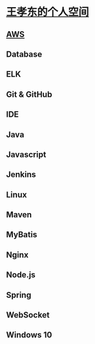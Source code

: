 # [王孝东的个人空间](https://scm-git.github.io/)

## [AWS](./AWS/aws.md)
## Database
## ELK
## Git & GitHub
## IDE
## Java
## Javascript
## Jenkins
## Linux
## Maven
## MyBatis
## Nginx
## Node.js
## Spring
## WebSocket

## Windows 10

